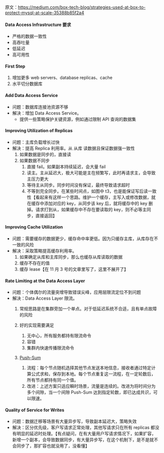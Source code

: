 原文：https://medium.com/box-tech-blog/strategies-used-at-box-to-protect-mysql-at-scale-35388b85f2a4

#### Data Access Infrastructure 要求
* 严格的数据一致性
* 高吞吐量
* 低延迟
* 高可用性

#### First Step
1. 增加更多 web servers、database replicas、cache
2. 水平切分数据库

#### Add Data Access Service
* 问题：数据库连接池资源不够
* 解决：增加 Data Access Service。
    * 提供一些策略保护关键资源，例如通过限制 API 查询的数据集

#### Improving Utilization of Replicas
* 问题：主库负载增长过快
* 解决：提高 Replica 利用率。从 从库 读数据且保证数据强一致性
    1. 如果数据是同步的，直接读
    2. 如果数据不同步
        1) 直接 fail。如果副本持续延迟，会大量 fail
        2) 读主。主从延迟大，极大可能是主在频繁写，此时再请求主，会导致主压力更大
        3) 等待主从同步。同步时间没有保证，最终导致请求超时
        4) 不等到完全同步。在某些时间点，如图中 t3，也是能保证写后读一致性【看起来有这样一个思路。维护一个缓存，主写入或修改数据，就在缓存中添加对应的 key，从同步该 key 后，就将缓存中的 key 删掉。请求打到从，如果缓存中不存在要读取的 key，则不必等主同步，直接返回】

#### Improving Cache Utilization
* 问题：需要缓存的数据更少，缓存命中率更低。因为只缓存主库，从库存在不一致的风险
* 解决：采取策略提高缓存利用率。
    1. 如果确定从库和主库同步，那么也缓存从库读取的数据
    2. 缓存不存在的值
    3. 缓存 lease【在 11 月 3 号的文章里写了，这里不展开了】

#### Rate Limiting at the Data Access Layer
* 问题：个体偶尔的流量突增导致错误尖峰，应用层限流定位不到问题
* 解决：Data Access Layer 限流。
    1. 常规思路是在集群旁加一个单点。对于低延迟系统不合适，且有单点故障的风险
    2. 好的实现需要满足
        1) 无中心，所有服务都持有限流命令
        2) 容错
        3) 集群内快速传播限流命令

    3. [Push-Sum](https://www.cs.cornell.edu/johannes/papers/2003/focs2003-gossip.pdf)
        1) 流程：每个节点随机选择其他节点发送本地信息，接收者通过特定计算公式求和，保存到本地。每个节点重复这一流程，在一定轮数后，所有节点都持有同一个值。
        2) 改进：上述方案只适应瞬时场景，流量是连续的。改进为将时间分为多个间隙，当一个间隙 Push-Sum 达到指定轮数，即已达成共识，可以限速。

#### Quality of Service for Writes
* 问题：数据迁移等场景有大量异步写，导致副本延迟大，策略失效
* 解决：区分优先级，客户写请求正常处理，其他写请求只在所有 replicas 都没有明显的延迟时处理。【有点疑问，在有大量用户写请求情况下，如果扩容，新增一个副本，会导致数据同步，有大量异步写，在这个机制下，是不是就不会同步了，那扩容也就没用了，没看懂】